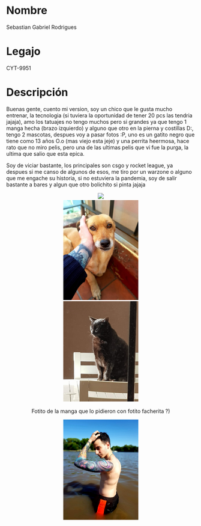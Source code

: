 # Nombre 

Sebastian Gabriel Rodrigues

# Legajo

CYT-9951

# Descripción

Buenas gente, cuento mi version, soy un chico que le gusta mucho entrenar, la tecnologia (si tuviera la oportunidad de tener 20 pcs las tendria jajaja), amo los tatuajes no tengo muchos pero si grandes ya que tengo 1 manga hecha (brazo izquierdo) y alguno que otro en la pierna y costillas D:, tengo 2 mascotas, despues voy a pasar fotos :P, uno es un gatito negro que tiene como 13 años O.o (mas viejo esta jeje) y una perrita heermosa, hace rato que no miro pelis, pero una de las ultimas pelis que vi fue la purga, la ultima que salio que esta epica.

Soy de viciar bastante, los principales son csgo y rocket league, ya despues si me canso de algunos de esos, me tiro por un warzone o alguno que me engache su historia, si no estuviera la pandemia, soy de salir bastante a bares y algun que otro bolichito si pinta jajaja

<div style="text-align:center"><img src="yo.jpg" width="200" />

<div style="text-align:center"><img src="Luli.jpg" width="200" />

<div style="text-align:center"><img src="Negrito.jpg" width="200" />

Fotito de la manga que lo pidieron con fotito facherita ?)

<div style="text-align:center"><img src="Manga.jpg" width="200" />
